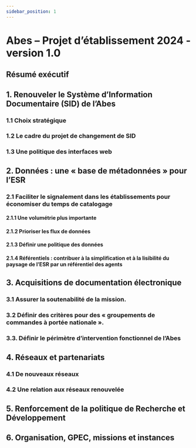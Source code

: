 ```yaml
---
sidebar_position: 1
---
```


# Abes – Projet d’établissement 2024 - version 1.0


## Résumé exécutif

## 1. Renouveler le Système d’Information Documentaire (SID) de l’Abes
### 1.1 Choix stratégique
### 1.2 Le cadre du projet de changement de SID
### 1.3 Une politique des interfaces web

## 2. Données : une « base de métadonnées » pour l’ESR
### 2.1 Faciliter le signalement dans les établissements pour économiser du temps de catalogage
#### 2.1.1 Une volumétrie plus importante
#### 2.1.2 Prioriser les flux de données
#### 2.1.3 Définir une politique des données
#### 2.1.4 Référentiels : contribuer à la simplification et à la lisibilité du paysage de l’ESR par un référentiel des agents

## 3. Acquisitions de documentation électronique
### 3.1 Assurer la soutenabilité de la mission.
### 3.2 Définir des critères pour des « groupements de commandes à portée nationale ».
### 3.3. Définir le périmètre d’intervention fonctionnel de l’Abes

## 4. Réseaux et partenariats
### 4.1 De nouveaux réseaux
### 4.2 Une relation aux réseaux renouvelée

## 5. Renforcement de la politique de Recherche et Développement
## 6. Organisation, GPEC, missions et instances 